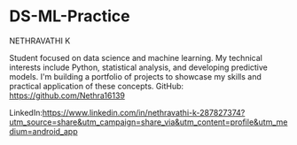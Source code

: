 # DS-ML-Practice
NETHRAVATHI K

Student focused on data science and machine learning. My technical interests include Python, statistical analysis, and developing predictive models. I'm building a portfolio of projects to showcase my skills and practical application of these concepts.
GitHub: https://github.com/Nethra16139

LinkedIn:https://www.linkedin.com/in/nethravathi-k-287827374?utm_source=share&utm_campaign=share_via&utm_content=profile&utm_medium=android_app
